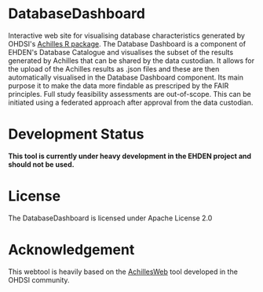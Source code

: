 DatabaseDashboard
===========

Interactive web site for visualising database characteristics generated by OHDSI's [Achilles R package](https://github.com/OHDSI/Achilles).
The Database Dashboard is a component of EHDEN's Database Catalogue and visualises the subset of the results generated by Achilles that can be shared by the data custodian. 
It allows for the upload of the Achilles results as .json files and these are then automatically visualised in the Database Dashboard component.
Its main purpose it to make the data more findable as prescriped by the FAIR principles.
Full study feasibility assessments are out-of-scope. This can be initiated using a federated approach after approval from the data custodian.



Development Status
==================
**This tool is currently under heavy development in the EHDEN project and should not be used.** 



License
=======
The DatabaseDashboard is licensed under Apache License 2.0

Acknowledgement
===============
This webtool is heavily based on the [AchillesWeb](https://github.com/OHDSI/AchillesWeb) tool developed in the OHDSI community.

